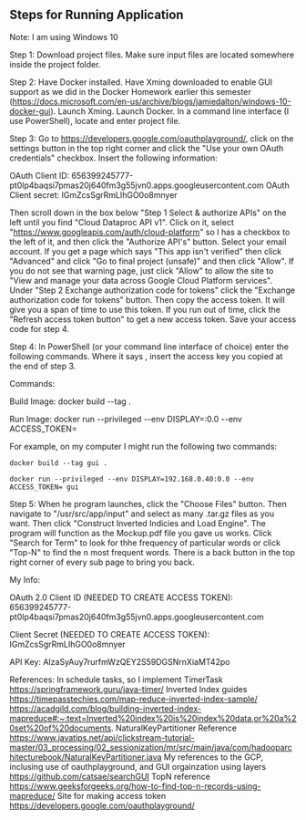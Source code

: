 Steps for Running Application
-----------------------------

Note: I am using Windows 10

Step 1: Download project files. Make sure input files are located somewhere inside the project folder. 

Step 2: Have Docker installed. Have Xming downloaded to enable GUI support as we did in the Docker Homework earlier this semester (https://docs.microsoft.com/en-us/archive/blogs/jamiedalton/windows-10-docker-gui). Launch Xming. Launch Docker. In a command line interface (I use PowerShell), locate and enter project file. 

Step 3: Go to https://developers.google.com/oauthplayground/, click on the settings button in the top right corner and click the "Use your own OAuth credentials" checkbox. Insert the following information:

  OAuth Client ID: 656399245777-pt0lp4baqsi7pmas20j640fm3g55jvn0.apps.googleusercontent.com
  OAuth Client secret: IGmZcsSgrRmLIhGO0o8mnyer

Then scroll down in the box below "Step 1 Select & authorize APIs" on the left until you find "Cloud Dataproc API v1". Click on it, select "https://www.googleapis.com/auth/cloud-platform" so I has a checkbox to the left of it, and then click the "Authorize API's" button. Select your email account. If you get a page which says "This app isn't verified" then click "Advanced" and click "Go to final project (unsafe)" and then click "Allow". If you do not see that warning page, just click "Allow" to allow the site to "View and manage your data across Google Cloud Platform services". Under "Step 2 Exchange authorization code for tokens" click the "Exchange authorization code for tokens" button. Then copy the access token. It will give you a span of time to use this token. If you run out of time, click the "Refresh access token button" to get a new access token. Save your access code for step 4.

Step 4: In PowerShell (or your command line interface of choice) enter the following commands. Where it says <access key>, insert the access key you copied at the end of step 3.

Commands:

 Build Image:
    docker build --tag <name> .                          

  Run Image:
    docker run --privileged --env DISPLAY=<insert your IP address>:0.0 --env ACCESS_TOKEN=<access token> <name>


For example, on my computer I might run the following two commands:
    
    docker build --tag gui .                          

    docker run --privileged --env DISPLAY=192.168.0.40:0.0 --env ACCESS_TOKEN= gui

Step 5: When he program launches, click the "Choose Files" button. Then navigate to "/usr/src/app/input" and select as many .tar.gz files as you want. Then click "Construct Inverted Indicies and Load Engine". The program will function as the Mockup.pdf file you gave us works. Click "Search for Term" to look for thhe frequency of particular words or click "Top-N" to find the n most frequent words. There is a back button in the top right corner of every sub page to bring you back.






My Info:

  OAuth 2.0 Client ID (NEEDED TO CREATE ACCESS TOKEN): 
    656399245777-pt0lp4baqsi7pmas20j640fm3g55jvn0.apps.googleusercontent.com
  
  Client Secret (NEEDED TO CREATE ACCESS TOKEN):
     IGmZcsSgrRmLIhGO0o8mnyer

  API Key: 
    AIzaSyAuy7rurfmWzQEY2S59DGSNrnXiaMT42po



References:
  In schedule tasks, so I implement TimerTask
    https://springframework.guru/java-timer/
  Inverted Index guides
    https://timepasstechies.com/map-reduce-inverted-index-sample/
    https://acadgild.com/blog/building-inverted-index-mapreduce#:~:text=Inverted%20index%20is%20index%20data,or%20a%20set%20of%20documents.
  NaturalKeyPartitioner Reference
    https://www.javatips.net/api/clickstream-tutorial-master/03_processing/02_sessionization/mr/src/main/java/com/hadooparchitecturebook/NaturalKeyPartitioner.java
  My references to the GCP, inclusing use of oauthplayground, and GUI orgainzation using layers
    https://github.com/catsae/searchGUI
  TopN reference
    https://www.geeksforgeeks.org/how-to-find-top-n-records-using-mapreduce/
  Site for making access token
    https://developers.google.com/oauthplayground/